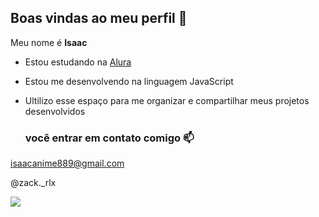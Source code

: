 ## Boas vindas ao meu perfil 💙

Meu nome é **Isaac**

 - Estou estudando na [Alura](https://www.alura.com.br)
 - Estou me desenvolvendo na linguagem JavaScript
 - Ultilizo esse espaço para me organizar e compartilhar meus projetos desenvolvidos

   ### você entrar em contato comigo 📫


isaacanime889@gmail.com

@zack._rlx

![](https://media1.tenor.com/m/5DAr-taCqmkAAAAd/naruto-naruto-shippuden.gif
)

